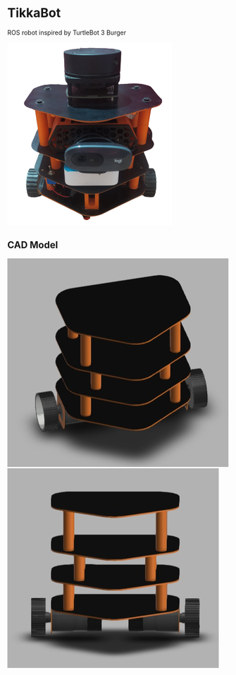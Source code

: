 # TikkaBot
ROS robot inspired by TurtleBot 3 Burger

![](images/pic2.png)

## CAD Model

![](images/cad1.jpg) ![](images/cad2.jpg)